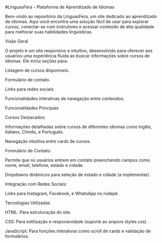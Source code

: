 #LínguasFera - Plataforma de Aprendizado de Idiomas

Bem-vindo ao repositório da LínguasFera, um site dedicado ao aprendizado de idiomas. Aqui você encontra uma solução fácil de usar para explorar cursos, conectar-se com instrutores e acessar conteúdo de alta qualidade para melhorar suas habilidades linguísticas.

Visão Geral

O projeto é um site responsivo e intuitivo, desenvolvido para oferecer aos usuários uma experiência fluida ao buscar informações sobre cursos de idiomas. Ele inclui seções para:

Listagem de cursos disponíveis.

Formulário de contato.

Links para redes sociais.

Funcionalidades interativas de navegação entre conteúdos.

Funcionalidades Principais

Cursos Destacados:

Informações detalhadas sobre cursos de diferentes idiomas como Inglês, Italiano, Chinês, e Português.

Navegação intuitiva entre cards de cursos.

Formulário de Contato:

Permite que os usuários entrem em contato preenchendo campos como nome, email, telefone, estado e cidade.

Dropdowns dinâmicos para seleção de estado e cidade (a implementar).

Integração com Redes Sociais:

Links para Instagram, Facebook, e WhatsApp no rodapé.

Tecnologias Utilizadas

HTML: Para estruturação do site.

CSS: Para estilização e responsividade (suporte ao arquivo styles.css).

JavaScript: Para funções interativas como scroll de cards e validação de formulários.
